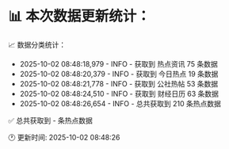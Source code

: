 📊 本次数据更新统计：
==========================

📈 数据分类统计：
- 2025-10-02 08:48:18,979 - INFO - 获取到 热点资讯 75 条数据
- 2025-10-02 08:48:20,379 - INFO - 获取到 今日热点 19 条数据
- 2025-10-02 08:48:21,778 - INFO - 获取到 公社热帖 53 条数据
- 2025-10-02 08:48:24,510 - INFO - 获取到 财经日历 63 条数据
- 2025-10-02 08:48:26,654 - INFO - 总共获取到 210 条热点数据

✅ 总共获取到 - 条热点数据

🕐 更新时间: 2025-10-02 08:48:26
